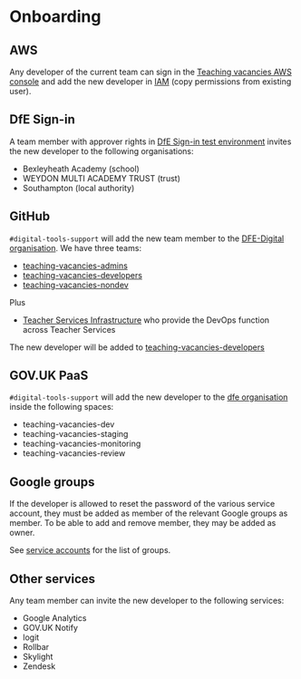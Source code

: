 # Onboarding

## AWS

Any developer of the current team can sign in the [Teaching vacancies AWS console](https://teaching-vacancies.signin.aws.amazon.com/console) and add the new developer in [IAM](https://console.aws.amazon.com/iam/home?region=eu-west-2#/users) (copy permissions from existing user).

## DfE Sign-in

A team member with approver rights in [DfE Sign-in test environment](https://test-interactions.signin.education.gov.uk) invites the new developer to the following organisations:

* Bexleyheath Academy (school)
* WEYDON MULTI ACADEMY TRUST (trust)
* Southampton (local authority)

## GitHub

`#digital-tools-support` will add the new team member to the [DFE-Digital organisation](https://github.com/orgs/DFE-Digital/teams). We have three teams:
* [teaching-vacancies-admins](https://github.com/orgs/DFE-Digital/teams/teaching-vacancies-admins)
* [teaching-vacancies-developers](https://github.com/orgs/DFE-Digital/teams/teaching-vacancies-developers)
* [teaching-vacancies-nondev](https://github.com/orgs/DFE-Digital/teams/teaching-vacancies-nondev)

Plus
* [Teacher Services Infrastructure](https://github.com/orgs/DFE-Digital/teams/teacher-services-infrastructure) who provide the DevOps function across Teacher Services

The new developer will be added to [teaching-vacancies-developers](https://github.com/orgs/DFE-Digital/teams/teaching-vacancies-developers)

## GOV.UK PaaS

`#digital-tools-support` will add the new developer to the [dfe organisation](https://admin.london.cloud.service.gov.uk/organisations/386a9502-d9b6-4aba-b3c3-ebe4fa3f963e) inside the following spaces:

* teaching-vacancies-dev
* teaching-vacancies-staging
* teaching-vacancies-monitoring
* teaching-vacancies-review

## Google groups

If the developer is allowed to reset the password of the various service account, they must be added as member of the relevant Google groups as
member. To be able to add and remove member, they may be added as owner.

See [service accounts](service_accounts.md) for the list of groups.

## Other services

Any team member can invite the new developer to the following services:

* Google Analytics
* GOV.UK Notify
* logit
* Rollbar
* Skylight
* Zendesk
